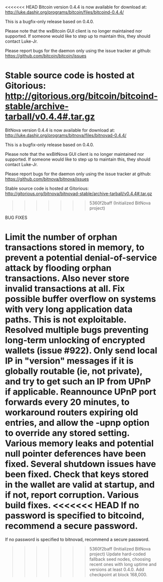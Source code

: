 <<<<<<< HEAD
Bitcoin version 0.4.4 is now available for download at:
http://luke.dashjr.org/programs/bitcoin/files/bitcoind-0.4.4/

This is a bugfix-only release based on 0.4.0.

Please note that the wxBitcoin GUI client is no longer maintained nor supported. If someone would like to step up to maintain this, they should contact Luke-Jr.

Please report bugs for the daemon only using the issue tracker at github:
https://github.com/bitcoin/bitcoin/issues

Stable source code is hosted at Gitorious:
http://gitorious.org/bitcoin/bitcoind-stable/archive-tarball/v0.4.4#.tar.gz
=======
BitNova version 0.4.4 is now available for download at:
http://luke.dashjr.org/programs/bitnova/files/bitnovad-0.4.4/

This is a bugfix-only release based on 0.4.0.

Please note that the wxBitNova GUI client is no longer maintained nor supported. If someone would like to step up to maintain this, they should contact Luke-Jr.

Please report bugs for the daemon only using the issue tracker at github:
https://github.com/bitnova/bitnova/issues

Stable source code is hosted at Gitorious:
http://gitorious.org/bitnova/bitnovad-stable/archive-tarball/v0.4.4#.tar.gz
>>>>>>> 5360f2baff (Initialized BitNova project)

BUG FIXES

Limit the number of orphan transactions stored in memory, to prevent a potential denial-of-service attack by flooding orphan transactions. Also never store invalid transactions at all.
Fix possible buffer overflow on systems with very long application data paths. This is not exploitable.
Resolved multiple bugs preventing long-term unlocking of encrypted wallets (issue #922).
Only send local IP in "version" messages if it is globally routable (ie, not private), and try to get such an IP from UPnP if applicable.
Reannounce UPnP port forwards every 20 minutes, to workaround routers expiring old entries, and allow the -upnp option to override any stored setting.
Various memory leaks and potential null pointer deferences have been
fixed.
Several shutdown issues have been fixed.
Check that keys stored in the wallet are valid at startup, and if not,
report corruption.
Various build fixes.
<<<<<<< HEAD
If no password is specified to bitcoind, recommend a secure password.
=======
If no password is specified to bitnovad, recommend a secure password.
>>>>>>> 5360f2baff (Initialized BitNova project)
Update hard-coded fallback seed nodes, choosing recent ones with long uptime and versions at least 0.4.0.
Add checkpoint at block 168,000.

